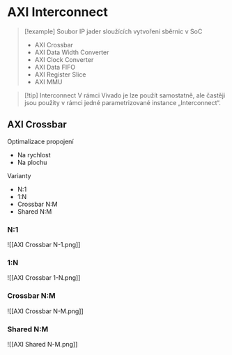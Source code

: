 # AXI Interconnect
> [!example] Soubor IP jader sloužících vytvoření sběrnic v SoC
>- AXI Crossbar
>- AXI Data Width Converter
>- AXI Clock Converter
>- AXI Data FIFO
>- AXI Register Slice
>- AXI MMU

> [!tip] Interconnect
> V rámci Vivado je lze použít samostatně, ale častěji jsou použity v rámci jedné parametrizované instance „Interconnect“.

## AXI Crossbar
Optimalizace propojení
- Na rychlost
- Na plochu

Varianty
- N:1
- 1:N
- Crossbar N:M
- Shared N:M

### N:1
![[AXI Crossbar N-1.png]]
### 1:N
![[AXI Crossbar 1-N.png]]
### Crossbar N:M
![[AXI Crossbar N-M.png]]
### Shared N:M
![[AXI Shared N-M.png]]